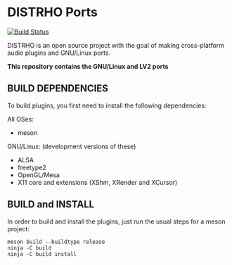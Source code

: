# DISTRHO Ports

[![Build Status](https://travis-ci.org/DISTRHO/PawPaw.png)](https://travis-ci.org/DISTRHO/PawPaw)

DISTRHO is an open source project with the goal of making cross-platform audio plugins and GNU/Linux ports.

<b>This repository contains the GNU/Linux and LV2 ports</b>

## BUILD DEPENDENCIES

To build plugins, you first need to install the following dependencies:

All OSes:

- meson

GNU/Linux: (development versions of these)

- ALSA
- freetype2
- OpenGL/Mesa
- X11 core and extensions (XShm, XRender and XCursor)

## BUILD and INSTALL

In order to build and install the plugins, just run the usual steps for a meson project:

```
meson build --buildtype release
ninja -C build
ninja -C build install
```
